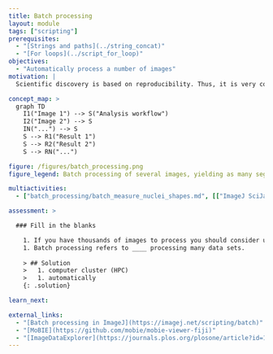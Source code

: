 ```yaml
---
title: Batch processing
layout: module
tags: ["scripting"]
prerequisites:
  - "[Strings and paths](../string_concat)"
  - "[For loops](../script_for_loop)"
objectives:
  - "Automatically process a number of images"
motivation: |
  Scientific discovery is based on reproducibility. Thus, it is very common to apply the same analysis workflow to a number of images, possibly comprising different biological conditions. To achieve this, it is very important to know how to efficiently "batch process" many images.

concept_map: >
  graph TD
    I1("Image 1") --> S("Analysis workflow")
    I2("Image 2") --> S
    IN("...") --> S
    S --> R1("Result 1")
    S --> R2("Result 2")
    S --> RN("...")

figure: /figures/batch_processing.png
figure_legend: Batch processing of several images, yielding as many segmentations and object measurement tables.

multiactivities:
  - ["batch_processing/batch_measure_nuclei_shapes.md", [["ImageJ SciJava Macro", "batch_processing/batch_measure_nuclei_shape_scijava_ijmacro.md"],["skimage python", "batch_processing/batch_measure_nuclei_shape.py"]]]

assessment: >

  ### Fill in the blanks

    1. If you have thousands of images to process you should consider using a ___ .
    1. Batch processing refers to ____ processing many data sets.
    
    > ## Solution
    >   1. computer cluster (HPC)
    >   1. automatically
    {: .solution}

learn_next:

external_links:
  - "[Batch processing in ImageJ](https://imagej.net/scripting/batch)"
  - "[MoBIE](https://github.com/mobie/mobie-viewer-fiji)"
  - "[ImageDataExplorer](https://journals.plos.org/plosone/article?id=10.1371/journal.pone.0273698)"
---
```


